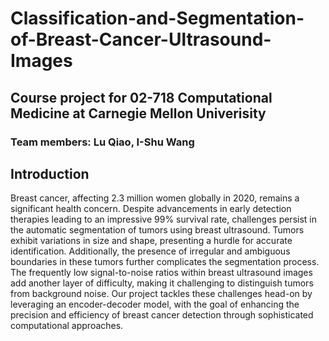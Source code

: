 # Classification-and-Segmentation-of-Breast-Cancer-Ultrasound-Images

## Course project for 02-718 Computational Medicine at Carnegie Mellon Univerisity

### Team members: Lu Qiao, I-Shu Wang 

## Introduction
Breast cancer, affecting 2.3 million women globally in 2020, remains a significant health concern. Despite advancements in early detection therapies leading to an impressive 99% survival rate, challenges persist in the automatic segmentation of tumors using breast ultrasound. Tumors exhibit variations in size and shape, presenting a hurdle for accurate identification. Additionally, the presence of irregular and ambiguous boundaries in these tumors further complicates the segmentation process. The frequently low signal-to-noise ratios within breast ultrasound images add another layer of difficulty, making it challenging to distinguish tumors from background noise. Our project tackles these challenges head-on by leveraging an encoder-decoder model, with the goal of enhancing the precision and efficiency of breast cancer detection through sophisticated computational approaches.
